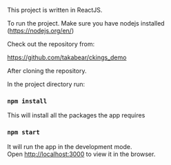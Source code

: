 This project is written in ReactJS.

To run the project.  Make sure you have nodejs installed (https://nodejs.org/en/)

Check out the repository from:

https://github.com/takabear/ckings_demo

After cloning the repository.

In the project directory run:

### `npm install`

This will install all the packages the app requires

### `npm start`

It will run the app in the development mode.<br>
Open [http://localhost:3000](http://localhost:3000) to view it in the browser.




